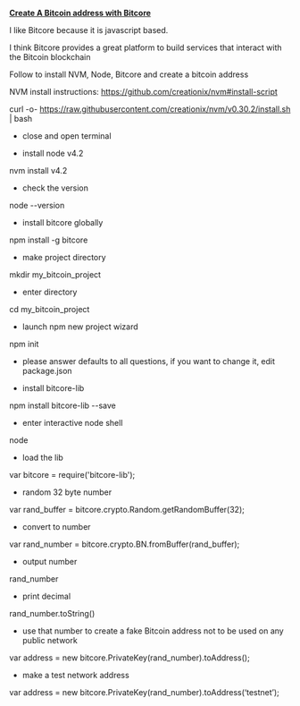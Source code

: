 
**<u>Create A Bitcoin address with Bitcore</u>**

I like Bitcore because it is javascript based.

I think Bitcore provides a great platform to build services that interact with the Bitcoin blockchain



Follow to install NVM, Node, Bitcore and create a bitcoin address

NVM install instructions:
https://github.com/creationix/nvm#install-script

curl -o- https://raw.githubusercontent.com/creationix/nvm/v0.30.2/install.sh | bash

* close and open terminal

* install node v4.2

nvm install v4.2

* check the version

node --version

* install bitcore globally

npm install -g bitcore

* make project directory

mkdir my_bitcoin_project

* enter directory

cd my_bitcoin_project

* launch npm new project wizard

npm init

* please answer defaults to all questions, if you want to change it, edit package.json

* install bitcore-lib 

npm install bitcore-lib --save

* enter interactive node shell

node

* load the lib

var bitcore = require('bitcore-lib');

* random 32 byte number

var rand_buffer = bitcore.crypto.Random.getRandomBuffer(32);

* convert to number

var rand_number = bitcore.crypto.BN.fromBuffer(rand_buffer);

* output number

rand_number

* print decimal

rand_number.toString()

* use that number to create a fake Bitcoin address not to be used on any public network

var address = new bitcore.PrivateKey(rand_number).toAddress();

* make a test network address

var address = new bitcore.PrivateKey(rand_number).toAddress(‘testnet’);
